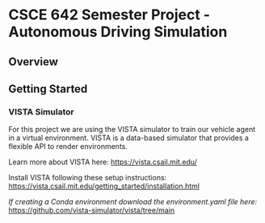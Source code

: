 # CSCE 642 Semester Project - Autonomous Driving Simulation

## Overview

## Getting Started

### VISTA Simulator
For this project we are using the VISTA simulator to train our vehicle agent in a virtual environment. VISTA is a data-based simulator that provides a flexible API to render environments. 

Learn more about VISTA here:
https://vista.csail.mit.edu/ 

Install VISTA following these setup instructions:
https://vista.csail.mit.edu/getting_started/installation.html

*If creating a Conda environment download the environment.yaml file here:*
https://github.com/vista-simulator/vista/tree/main
